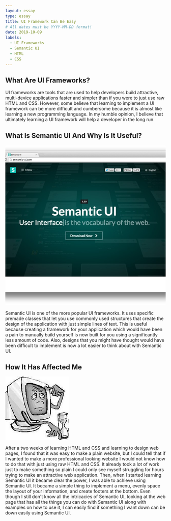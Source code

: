 ```yaml
---
layout: essay
type: essay
title: UI Framework Can Be Easy
# All dates must be YYYY-MM-DD format!
date: 2019-10-09
labels:
  - UI Frameworks
  - Semantic UI
  - HTML
  - CSS
---
```


## What Are UI Frameworks?

UI frameworks are tools that are used to help developers build attractive, multi-device applications faster and simpler than if you were to just use raw HTML and CSS. However, some believe that learning to implement a UI framework can be more difficult and cumbersome because it is almost like learning a new programming language. In my humble opinion, I believe that ultimately learning a UI framework will help a developer in the long run.

## What Is Semantic UI And Why Is It Useful?

<img class="ui tiny left circular floated image" src="../images/semantiui.jpg">

Semantic UI is one of the more popular UI frameworks. It uses specific premade classes that let you use commonly used structures that create the design of the application with just simple lines of text. This is useful because creating a framework for your application which would have been a pain to manually build yourself is now built for you using a significantly less amount of code. Also, designs that you might have thought would have been difficult to implement is now a lot easier to think about with Semantic UI.

## How It Has Affected Me

<img class="ui tiny left circular floated image" src="../images/computer-thinking.jpg">

After a two weeks of learning HTML and CSS and learning to design web pages, I found that it was easy to make a plain website, but I could tell that if I wanted to make a more professional looking website I would not know how to do that with just using raw HTML and CSS. It already took a lot of work just to make something so plain I could only see myself struggling for hours trying to make an attractive web application. Then, when I started learning Semantic UI it became clear the power, I was able to achieve using Semantic UI. It became a simple thing to implement a menu, evenly space the layout of your information, and create footers at the bottom. Even though I still don't know all the intricacies of Semantic UI, looking at the web page that has all the things you can do with Semantic UI along with examples on how to use it, I can easily find if something I want down can be down easily using Semantic UI.
